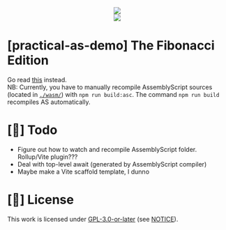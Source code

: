<div align="center">
  <img src="https://user-images.githubusercontent.com/34924430/175023108-15963878-2ffc-4bb8-89b5-13ddf248679f.png" />
</div>
<div align="center">
  <img src="https://api.netlify.com/api/v1/badges/acf3b752-fd24-4812-8908-ab5dfa86ed1e/deploy-status" />
</div>

# [practical-as-demo] The Fibonacci Edition

Go read [this](https://cs.stanford.edu/~knuth/taocp.html) instead.  
NB: Currently, you have to manually recompile AssemblyScript sources (located in [`./wasm/`](/wasm/)) with `npm run build:asc`. The command `npm run build` recompiles AS automatically.

# [📜] Todo

- Figure out how to watch and recompile AssemblyScript folder. Rollup/Vite plugin???
- Deal with top-level await (generated by AssemblyScript compiler)
- Maybe make a Vite scaffold template, I dunno

# [📝] License

This work is licensed under [GPL-3.0-or-later](https://spdx.org/licenses/GPL-3.0-or-later.html) (see [NOTICE](/NOTICE)).
